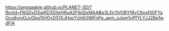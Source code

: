 https://anggaabie.github.io/PLANET-3D/?fbclid=PAQ0xDSwKD3GlleHRuA2FlbQIxMAABp3LEjr3VOBYf8yC6osf00FYaOco8ymDJvGbgTtHOyD51XJHqcYzh6j3WFnPe_aem_oJpm1vPfYLYJJ2Be1wdFjA

